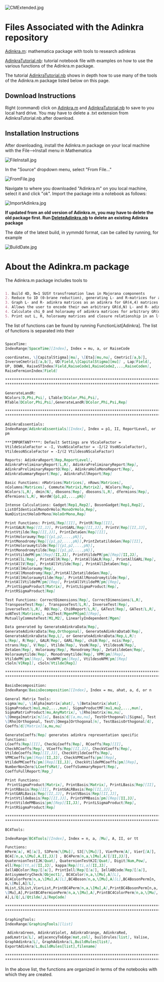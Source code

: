![CMExtended.jpg](/Images/CMExtended.jpg)

# Files Associated with the Adinkra repository

[Adinkra.m](https://raw.githubusercontent.com/kstiffle/hello-world/master/Adinkra.m): mathematica package with tools to research adinkras

[AdinkraTutorial.nb](https://raw.githubusercontent.com/kstiffle/hello-world/master/AdinkraTutorial.nb): tutorial notebook file with examples on how to use the various functions of the Adinkra.m package.



The tutorial [AdinkraTutorial.nb](https://raw.githubusercontent.com/kstiffle/hello-world/master/AdinkraTutorial.nb) shows in depth how to use many of the tools of the Adinkra.m package listed below on this page. 


## Download Instructions 

Right (command) click on [Adinkra.m](https://raw.githubusercontent.com/kstiffle/hello-world/master/Adinkra.m) and  [AdinkraTutorial.nb](https://raw.githubusercontent.com/kstiffle/hello-world/master/AdinkraTutorial.nb) to save to you local hard drive. You may have to delete a .txt extension from AdinkraTutorial.nb.after download.

## Installation Instructions
After downloading, install the Adinkra.m package on your local machine with the File-->Install menu in Mathematica

![FileInstall.jpg](/Images/FileInstall.jpg)

In the "Source" dropdown menu, select "From File..."

![FromFile.jpg](/Images/FromFile.jpg)

Navigate to where you downloaded "Adinkra.m" on you local machine, select it and click "ok". Import the package into a notebook as follows:

![ImportAdinkra.jpg](/Images/ImportAdinkra.jpg)

 **If updated from an old version of Adinkra.m, you may have to delete the old package first. Run [DeleteAdinkra.nb](https://raw.githubusercontent.com/HEPTHools/Adinkra/master/DeleteAdinkra.nb) to delete an existing Adinkra package** 
 
 The date of the latest build, in yymmdd format, can be called by running, for example

![BuildDate.jpg](/Images/BuildDate.jpg)

# About the Adinkra.m package

The Adinkra.m package includes tools to

```markdown

1. Build 4D, N=1 SUSY transfromation laws in Majorana components
2. Reduce to 1D (0-brane reduction), generating L- and R-matrices for arbitrary d
3. Graph L- and R- adinkra matrices as an adinkra for GR(4,4) matrices
4. Allows the user to encode their own arbitrary GR(d,N) L- and R- adinkra matrices and check that the GR(d,N) algebra is satisfied
4. Calculate chi_0 and holoraumy of adinkra matrices for arbitrary GR(d,N)
5. Print out L, R, holoraumy matrices and closure relationship in an l(d/4) \times l(4) tensor product basis in symbolic form ready to be LaTexed by Mathematica's TeXForm command

```



The list of functions can be found by running FunctionList[Adinkra]. The list of functions is separated into their 

```markdown

SpaceTime:
IndexRange[SpaceTime][Index], Index = mu, a, or RaiseCode

coordinates, \[CapitalStigma][mu], \[Eta][mu,nu], Cmetric[[a,b]], 
InverseCmetric[[a,b]], UD[Field,\[CapitalStigma][mu]] , Lap[Field], 
UP, DOWN, RaiseSTIndex[Field,RaiseCode1,RaiseCode2,...,RaiseCoden], 
RaiseFermionIndex[Field]

****************************************************************************************
****************************************************************************************

GenerateLandR:
NColors[D,Phi,Psi], LTable[DColor,Phi,Psi], 
RTable[DColor,Phi,Psi],GenerateLandR[DColor,Phi,Psi,Rep]

****************************************************************************************
****************************************************************************************

AdinkraEssentials:
IndexRange[AdinkraEssentials][Index], Index = p1, II, ReportLevel, or 
pm

***IMPORTANT****: Default Settings are VScaleFactor = 
VtildeScaleFactor = -I, VsoNScaleFactor = -I/(2 VsoNScaleFactor), 
VtildesoNScaleFactor = -I/(2 VtildesoNScaleFactor)

Reports: AdinkraReport[Rep,ReportLevel], 
AdinkraPreliminaryReport[L,R], AdinkraPreliminaryReport[Rep], 
AdinkraPreliminaryReportO[Rep], AdinkraHoloMonoReport[Rep], 
AdinkraSummaryReport[Rep], AdinkraFullReport[Rep]

Basic Functions: nMatrices[Matrices], nRows[Matrices], 
nColumns[Matrices], Commute[Matrix1,Matrix2], NColors[Rep], 
NColors[L,R], dmin[N], dbosons[Rep], dbosons[L,R], dfermions[Rep], 
dfermions[L,R], WordW[{p1,p2,...,pN}]

Intense Calculations: Gadget[Rep1,Rep2], BosonGadget[Rep1,Rep2], 
ListOfIdenticalMonoOrHolo[MonoOrHolo,Rep], 
NumDistinctHoloOrMono[HoloOrMono,Rep]

Print Functions: PrintL[Rep][II], PrintR[Rep][II], 
PrintGALR[Rep][II,JJ], PrintGARL[Rep][II,JJ], PrintV[Rep][II,JJ], 
PrintVtilde[Rep][II,JJ], PrintZetaGen[Rep][II], 
PrintHoloraumy[Rep][{p1,p2,...,pN}], 
PrintMonodromy[Rep][{p1,p2,...,pN}],PrintZetatildeGen[Rep][II], 
PrintHoloraumytilde[Rep][{p1,p2,...,pN}], 
PrintMonodromytilde[Rep][{p1,p2,...,pN}], 
PrintVtildePM[pm][Rep][II,JJ], PrintVtildePM[pm][Rep][II,JJ], 
PrintAllL[Rep], PrintAllR[Rep], PrintAllGALR[Rep], PrintAllGARL[Rep], 
PrintAllV[Rep], PrintAllVtilde[Rep], PrintAllZetaGen[Rep], 
PrintAllHoloraumy[Rep], 
PrintAllMonodromy[Rep],PrintAllZetatildeGen[Rep], 
PrintAllHoloraumytilde[Rep], PrintAllMonodromytilde[Rep], 
PrintAllVtildePM[pm][Rep], PrintAllVtildePM[pm][Rep], 
,PrintSigmaProduct[Matrix], PrintLSigmaProduct[Rep], 
PrintRSigmaProduct[Rep]

Test Functions: CorrectDimensions[Rep], CorrectDimensions[L,R], 
TransposeTest[Rep], TransposeTest[L,R], InverseTest[Rep], 
InverseTest[L,R], RO[Rep], Chi0Report[L,R], GATest[Rep], GATest[L,R], 
soNTest[Matrices], su2Test[MgenPM[pm]][Rep], 
MutuallyCommuteTest[M1,M2], LinearlyIndependent[Mgen]

Data generated by GenerateAdinkraData[Rep], 
GenerateAdinkraData[Rep,Orthogonal], GenerateAdinkraDataO[Rep], 
GenerateAdinkraData[Rep,L], or GenerateAdinkraData[Rep,L,R]:
L[Rep], R[Rep], GALR[Rep], GARL[Rep], chi0[Rep], ncis[Rep], 
ntrans[Rep], V[Rep], Vtilde[Rep], VsoN[Rep], VtildesoN[Rep], 
ZetaGen[Rep], Holoraumy[Rep], Monodromy[Rep], ZetatildeGen[Rep], 
Holoraumytilde[Rep], Monodromytilde[Rep], VPM[pm][Rep], 
VtildePM[pm][Rep], VsoNPM[pm][Rep], VtildesoNPM[pm][Rep] 
cSoln[V[Rep]], cSoln[Vtilde[Rep]]

****************************************************************************************
****************************************************************************************

BasisDecomposition:
IndexRange[BasisDecomposition][Index], Index = mu, ahat, a, d, or n

General Matrix Tools:
sigma[mu], \[Alpha]matrix[ahat], \[Beta]matrix[ahat], 
SigmaProduct[mu1,mu2,...,mun], SigmaProductMF[mu1,mu2,...,mun], 
SigmaMatrixProduct[mu,AnyMatrix], \[Rho]matrix[mu,nu], 
\[Omega]matrix[n][a], Basis[d][a,mu,nu], TestOrthogonal\[Sigma], Test
\[Rho]Orthogonal, Test\[Omega]Orthogonal[n], TestBasisOrthogonal[d], 
Coeffs[d][Matrix][a,mu,nu]

GenerateCoeffs[Rep] generates adinkra representation specific 
functions:
LCoeffs[Rep][II], CheckLCoeffs[Rep], RCoeffs[Rep][II], 
CheckRCoeffs[Rep], VCoeffs[Rep][II,JJ], CheckVCoeffs[Rep], 
VtildeCoeffs[Rep][II,JJ], CheckVtildeCoeffs[Rep], 
VPMCoeffs[pm][Rep][II,JJ], CheckVPMCoeffs[pm][Rep], 
VtildePMCoeffs[pm][Rep][II,JJ], CheckVtildePMCoeffs[pm][Rep], 
NumberNonZero[LCoeffsMat], CoeffsSummaryReport[Rep], 
CoeffsFullReport[Rep_]

Print Functions:
 PrintSigmaProduct[Matrix], PrintBasis[Matrix], PrintLBasis[Rep][II], 
PrintRBasis[Rep][II], PrintGALRBasis[Rep][II,JJ], 
PrintGARLBasis[Rep][II,JJ], PrintVBasis[Rep][II,JJ], 
PrintVtildeBasis[Rep][II,JJ], PrintVPMBasis[pm][Rep][II,JJ], 
PrintVtildePMBasis[pm][Rep][II,JJ], PrintLSigmaProduct[Rep], 
PrintRSigmaProduct[Rep]

****************************************************************************************
****************************************************************************************

BC4Tools:

IndexRange[BC4Tools][Index], Index = n, a, [Mu], A, II, or tt

Functions: 
HPerm[a], H[[a]], S3Perm[\[Mu]], S3[[\[Mu]]], VierPerm[A], Vier[[A]], 
BC4[[n,a,\[Mu],A,II,JJ]] , BC4Perm[n,a,\[Mu],A][[II,JJ]], 
QuaternionTestIJK[Quat], QuaternionTestKJI[Quat], Digit[Num,Pow], 
ell[Rep][tt,a][II,JJ], kappa[Rep][ti,a][II,JJ], 
IellABColor[Rep][[a]], PrintIell[Rep][[a]], IellABCode[Rep][[a]], 
AntisymmetryCheck[Object1], BC4Color[n,a,\[Mu],A][L], 
BC4ColorPerm[n,a,\[Mu],A][L],BC4Boson[n,a,\[Mu],A][L],BC4BosonPerm[n,
a,\[Mu],A][L], 
HList,S3List,VierList,PrintBC4Perm[n,a,\[Mu],A],PrintBC4BosonPerm[n,a,
\[Mu],A],PrintBC4FermionPerm[n,a,\[Mu],A],PrintBC4ColorPerm[n,a,\[Mu],
A],L[Q],L[Qtilde],L[RepCode]

****************************************************************************************
****************************************************************************************

GraphingTools:
IndexRange[GraphingTools][list]

 AdinkraGreen, AdinkraViolet, AdinkraOrange, AdinkraRed, 
padLmatrix[L], adjacencyToEdge[mat,col], buildrules[list], Valise, 
GraphAdinkra[L], GraphAdinkra[L,BuildRules[list], 
ExportAdinkra[L,BuildRules[list],filename]

****************************************************************************************
****************************************************************************************


```

In the above list, the functions are organized in terms of the notebooks with which they are created.


